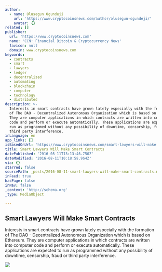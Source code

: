 ```yaml
---
author:
  - name: Olusegun Ogundeji
    url: 'https://www.cryptocoinsnews.com/author/olusegun-ogundeji/'
    avatar: {}
related: []
publisher:
  url: 'https://www.cryptocoinsnews.com'
  name: 'CCN: Financial Bitcoin & Cryptocurrency News'
  favicon: null
  domain: www.cryptocoinsnews.com
keywords:
  - contracts
  - smart
  - lawyers
  - ledger
  - decentralized
  - automating
  - blockchain
  - computer
  - technology
  - distributed
description: >-
  Interests in smart contracts have grown lately especially with the formation
  of The DAO - Decentralized Autonomous Organization which is based on Ethereum.
  They are computer applications in which contracts are written into computer
  code and perform or execute automatically. These applications are expected to
  run as programmed without any possibility of downtime, censorship, fraud or
  third party interference.
inLanguage: en
app_links: []
isBasedOnUrl: 'https://www.cryptocoinsnews.com/smart-lawyers-will-make-smart-contracts/'
title: Smart Lawyers Will Make Smart Contracts
datePublished: '2016-08-11T13:13:46.750Z'
dateModified: '2016-08-11T10:18:58.964Z'
via: {}
starred: false
sourcePath: _posts/2016-08-11-smart-lawyers-will-make-smart-contracts.md
inFeed: true
hasPage: false
inNav: false
_context: 'http://schema.org'
_type: MediaObject

---
```

<article style=""><h1>Smart Lawyers Will Make Smart Contracts</h1><p>Interests in smart contracts have grown lately especially with the formation of The DAO - Decentralized Autonomous Organization which is based on Ethereum. They are computer applications in which contracts are written into computer code and perform or execute automatically. These applications are expected to run as programmed without any possibility of downtime, censorship, fraud or third party interference.</p><img src="https://www.cryptocoinsnews.com/wp-content/uploads/2016/08/Smart-Lawyers-Will-Make-Smart-Contracts.jpg" /></article>